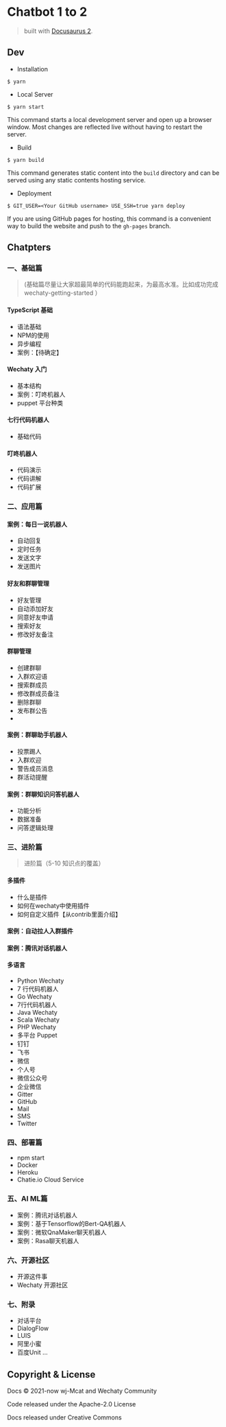 # Chatbot 1 to 2

> built with [Docusaurus 2](https://v2.docusaurus.io/).

## Dev

- Installation

```
$ yarn
```

- Local Server

```
$ yarn start
```

This command starts a local development server and open up a browser window. Most changes are reflected live without having to restart the server.

- Build

```
$ yarn build
```

This command generates static content into the `build` directory and can be served using any static contents hosting service.

- Deployment

```
$ GIT_USER=<Your GitHub username> USE_SSH=true yarn deploy
```

If you are using GitHub pages for hosting, this command is a convenient way to build the website and push to the `gh-pages` branch.

## Chatpters

### 一、基础篇

> (基础篇尽量让大家超最简单的代码能跑起来，为最高水准。比如成功完成 wechaty-getting-started ）

#### TypeScript 基础

- 语法基础
- NPM的使用
- 异步编程
- 案例：【待确定】

#### Wechaty 入门

- 基本结构
- 案例：叮咚机器人
- puppet 平台种类

#### 七行代码机器人

- 基础代码

#### 叮咚机器人

- 代码演示
- 代码讲解
- 代码扩展

### 二、应用篇

#### 案例：每日一说机器人

- 自动回复
- 定时任务
- 发送文字
- 发送图片

#### 好友和群聊管理

- 好友管理
- 自动添加好友
- 同意好友申请
- 搜索好友
- 修改好友备注

#### 群聊管理
- 创建群聊
- 入群欢迎语
- 搜索群成员
- 修改群成员备注
- 删除群聊
- 发布群公告
- 
#### 案例：群聊助手机器人

- 投票踢人
- 入群欢迎
- 警告成员消息
- 群活动提醒

#### 案例：群聊知识问答机器人

- 功能分析
- 数据准备
- 问答逻辑处理

### 三、进阶篇

> 进阶篇（5-10 知识点的覆盖）

#### 多插件

- 什么是插件
- 如何在wechaty中使用插件
- 如何自定义插件【从contrib里面介绍】
  
#### 案例：自动拉人入群插件
#### 案例：腾讯对话机器人

#### 多语言

- Python Wechaty
- 7 行代码机器人
- Go Wechaty
- 7行代码机器人
- Java Wechaty
- Scala Wechaty
- PHP Wechaty
- 多平台 Puppet 
- 钉钉
- 飞书
- 微信
- 个人号
- 微信公众号
- 企业微信
- Gitter
- GitHub
- Mail
- SMS
- Twitter

### 四、部署篇
- npm start
- Docker
- Heroku
- Chatie.io Cloud Service

### 五、AI ML篇

- 案例：腾讯对话机器人
- 案例：基于Tensorflow的Bert-QA机器人
- 案例：微软QnaMaker聊天机器人
- 案例：Rasa聊天机器人

### 六、开源社区
- 开源这件事
- Wechaty 开源社区	

### 七、附录
- 对话平台
- DialogFlow
- LUIS
- 阿里小蜜
- 百度Unit
...

## Copyright & License

Docs © 2021-now wj-Mcat and Wechaty Community

Code released under the Apache-2.0 License

Docs released under Creative Commons